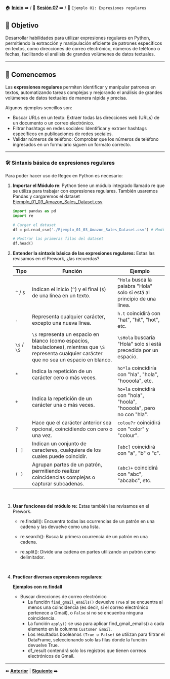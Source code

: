 🏠 [**Inicio**](../../Readme.md) ➡️ / 📖 [**Sesión 07**](../Readme.md) ➡️ / 📝 `Ejemplo 01: Expresiones regulares`

## 🎯 Objetivo

Desarrollar habilidades para utilizar expresiones regulares en Python, permitiendo la extracción y manipulación eficiente de patrones específicos en textos, como direcciones de correo electrónico, números de teléfono o fechas, facilitando el análisis de grandes volúmenes de datos textuales.

---

## 🚀 Comencemos

Las **expresiones regulares** permiten identificar y manipular patrones en textos, automatizando tareas complejas y mejorando el análisis de grandes volúmenes de datos textuales de manera rápida y precisa.

Algunos ejemplos sencillos son:
- Buscar URLs en un texto: Extraer todas las direcciones web (URLs) de un documento o un correo electrónico.
- Filtrar hashtags en redes sociales: Identificar y extraer hashtags específicos en publicaciones de redes sociales.
- Validar números de teléfono: Comprobar que los números de teléfono ingresados en un formulario siguen un formato correcto.


---

### 🛠️ **Sintaxis básica de expresiones regulares**
Para poder hacer uso de Regex en Python es necesario:

1.  **Importar el Módulo re**: Python tiene un módulo integrado llamado re que se utiliza para trabajar con expresiones regulares. También usaremos Pandas y cargaremos el dataset [Ejemplo_01_03_Amazon_Sales_Dataset.csv](../../Datasets/S07/Ejemplo_01_03_Amazon_Sales_Dataset.csv)

    ```python
    import pandas as pd
    import re

    # Cargar el dataset
    df = pd.read_csv('./Ejemplo_01_03_Amazon_Sales_Dataset.csv') # Modifica la ruta de acuerdo a tu entorno de trabajo
    
    # Mostrar las primeras filas del dataset
    df.head()
    ```

2. **Entender la sintaxis básica de las expresiones regulares:** Estas las revisamos en el Prework, ¿las recuerdas?

    | Tipo | Función | Ejemplo |
    |------|---------|---------|
    | `^` / `$` | Indican el inicio (`^`) y el final (`$`) de una línea en un texto. | `^Hola` busca la palabra "Hola" solo si está al principio de una línea. |
    | `.` | Representa cualquier carácter, excepto una nueva línea. | `h.t` coincidirá con "hat", "hit", "hot", etc. |
    | `\s` / `\S` | `\s` representa un espacio en blanco (como espacios, tabulaciones), mientras que `\S` representa cualquier carácter que no sea un espacio en blanco. | `\sHola` buscaría "Hola" solo si está precedida por un espacio. |
    | `*` | Indica la repetición de un carácter cero o más veces. | `ho*la` coincidiría con "hla", "hola", "hoooola", etc. |
    | `+` | Indica la repetición de un carácter una o más veces. | `ho+la` coincidirá con "hola", "hoola", "hoooola", pero no con "hla". |
    | `?` | Hace que el carácter anterior sea opcional, coincidiendo con cero o una vez. | `colou?r` coincidirá con "color" y "colour". |
    | `[ ]` | Indican un conjunto de caracteres, cualquiera de los cuales puede coincidir. | `[abc]` coincidirá con "a", "b" o "c". |
    | `( )` | Agrupan partes de un patrón, permitiendo realizar coincidencias complejas o capturar subcadenas. | `(abc)+` coincidirá con "abc", "abcabc", etc. |

    <br>

3.  **Usar funciones del módulo re:** Estas también las revisamos en el Prework. 
    - re.findall(): Encuentra todas las ocurrencias de un patrón en una cadena y las devuelve como una lista.

    - re.search(): Busca la primera ocurrencia de un patrón en una cadena.

    - re.split(): Divide una cadena en partes utilizando un patrón como delimitador.

    <br>

4.  **Practicar diversas expresiones regulares:**

    **Ejemplos con re.findall**

    - Buscar direcciones de correo electrónico
        - La función `find_gmail_emails()` devuelve `True` si se encuentra al menos una coincidencia (es decir, si el correo electrónico pertenece a Gmail), o `False` si no se encuentra ninguna coincidencia.
        - La función `apply()` se usa para aplicar find_gmail_emails() a cada elemento en la columna `Customer Email`.
        - Los resultados booleanos `(True o False)` se utilizan para filtrar el DataFrame, seleccionando solo las filas donde la función devuelve True.
        - df_result contendrá solo los registros que tienen correos electrónicos de Gmail.


---

⬅️ [**Anterior**](../Readme.md) | [**Siguiente**](../Ejemplo-02/Readme.md) ➡️
